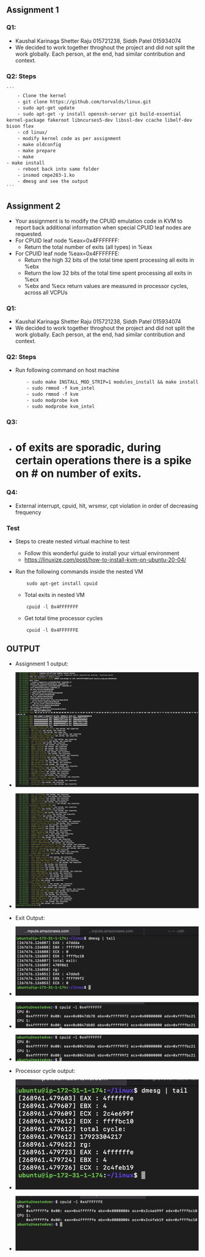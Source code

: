 ## Assignment 1

### Q1: 
 - Kaushal Karinaga Shetter Raju 015721238, Siddh Patel 015934074
 - We decided to work together throghout the project and did not split the work globally. Each person, at the end, had similar contribution and context. 

### Q2: Steps 
    ```
        - Clone the kernel
        - git clone https://github.com/torvalds/linux.git
        - sudo apt-get update
        - sudo apt-get -y install openssh-server git build-essential kernel-package fakeroot libncurses5-dev libssl-dev ccache libelf-dev bison flex
        - cd linux/
        - modify kernel code as per assignment
        - make oldconfig
        - make prepare
        - make
 	- make install
        - reboot back into same folder
        - insmod cmpe283-1.ko
        - dmesg and see the output
    ```

## Assignment 2
- Your assignment is to modify the CPUID emulation code in KVM to report back additional information when special CPUID leaf nodes are requested.
- For CPUID leaf node %eax=0x4FFFFFFF:
	- Return the total number of exits (all types) in %eax
- For CPUID leaf node %eax=0x4FFFFFFE:
	- Return the high 32 bits of the total time spent processing all exits in %ebx
	- Return the low 32 bits of the total time spent processing all exits in %ecx
	- %ebx and %ecx return values are measured in processor cycles, across all VCPUs

### Q1: 
 - Kaushal Karinaga Shetter Raju 015721238, Siddh Patel 015934074
 - We decided to work together throghout the project and did not split the work globally. Each person, at the end, had similar contribution and context. 

### Q2: Steps 
 -  Run following command on host machine
    ```
        - sudo make INSTALL_MOD_STRIP=1 modules_install && make install
	    - sudo rmmod -f kvm_intel
	    - sudo rmmod -f kvm
   	    - sudo modprobe kvm
        - sudo modprobe kvm_intel
    ```

### Q3: 
 - # of exits are sporadic, during certain operations there is a spike on # on number of exits. 
### Q4: 
 - External interrupt, cpuid, hlt, wrsmsr, cpt violation in order of decreasing frequency

### Test
- Steps to create nested virtual machine to test
	- Follow this wonderful guide to install your virtual environment
	- https://linuxize.com/post/how-to-install-kvm-on-ubuntu-20-04/
	
- Run the following commands inside the nested VM
	```
		sudo apt-get install cpuid
	```
	-  Total exits in nested VM
	```
		cpuid -l 0x4FFFFFFF	
	```
	-  Get total time processor cycles
	```
		cpuid -l 0x4FFFFFFE
	```
## OUTPUT
   - Assignment 1 output: 
   - ![](out/6.png)
   - ![](out/7.png)

   - Exit Output: 
   - ![](out/1.png)
   - ![](out/2.png)
   - ![](out/3.png)
  
   - Processor cycle output:
   - ![](out/4.png)
   - ![](out/5.png)
  
